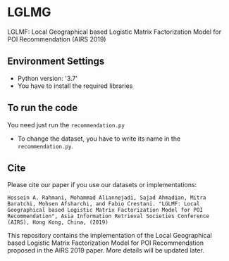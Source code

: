 # LGLMG
LGLMF: Local Geographical based Logistic Matrix Factorization Model for POI Recommendation (AIRS 2019)

## Environment Settings
- Python version:  '3.7'
- You have to install the required libraries

## To run the code
You need just run the `recommendation.py`

- To change the dataset, you have to write its name in the `recommendation.py`.

## Cite
Please cite our paper if you use our datasets or implementations:

```
Hossein A. Rahmani, Mohammad Aliannejadi, Sajad Ahmadian, Mitra Baratchi, Mohsen Afsharchi, and Fabio Crestani. "LGLMF: Local Geographical based Logistic Matrix Factorization Model for POI Recommendation", Asia Information Retrieval Societies Conference (AIRS), Hong Kong, China, (2019)
```

This repository contains the implementation of the Local Geographical based Logistic Matrix Factorization Model for POI Recommendation proposed in the AIRS 2019 paper. More details will be updated later.
